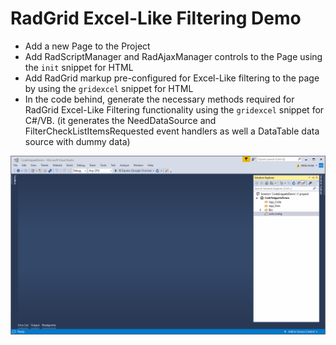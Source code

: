 # RadGrid Excel-Like Filtering Demo

- Add a new Page to the Project
- Add RadScriptManager and RadAjaxManager controls to the Page using the `init` snippet for HTML
- Add RadGrid markup pre-configured for Excel-Like filtering to the page by using the `gridexcel` snippet for HTML
- In the code behind, generate the necessary methods required for RadGrid Excel-Like Filtering functionality using the `gridexcel` snippet for C#/VB. (it generates the NeedDataSource and FilterCheckListItemsRequested event handlers as well a DataTable data source with dummy data)

![RadGrid Excel-Like Filtering Demo](Images/RadGrid_Excel_Like_Filtering_Demo.gif)
